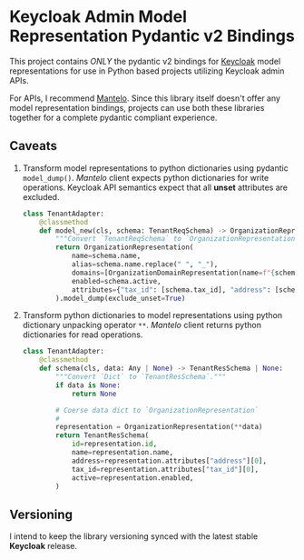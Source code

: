 # Keycloak Admin Model Representation Pydantic v2 Bindings

This project contains *ONLY* the pydantic v2 bindings for [Keycloak](https://www.keycloak.org/) model representations for use in Python based projects utilizing Keycloak admin APIs. 

For APIs, I recommend [Mantelo](https://mantelo.readthedocs.io/en/latest/). Since this library itself doesn't offer any model representation bindings, projects can use both these libraries together for a complete pydantic compliant experience.

## Caveats

1. Transform model representations to python dictionaries using pydantic `model_dump()`. *Mantelo* client expects python dictionaries for write operations. Keycloak API semantics expect that all **unset** attributes are excluded.

    ```python
    class TenantAdapter:
        @classmethod
        def model_new(cls, schema: TenantReqSchema) -> OrganizationRepresentation:
            """Convert `TenantReqSchema` to `OrganizationRepresentation`."""
            return OrganizationRepresentation(
                name=schema.name,
                alias=schema.name.replace(" ", "_"),
                domains=[OrganizationDomainRepresentation(name=f"{schema.name.replace(' ', '-').lower()}.org", verified=False)],
                enabled=schema.active,
                attributes={"tax_id": [schema.tax_id], "address": [schema.address]},
            ).model_dump(exclude_unset=True)
    ```

2. Transform python dictionaries to model representations using python dictionary unpacking operator `**`. *Mantelo* client returns python dictionaries for read operations.

    ```python
    class TenantAdapter:
        @classmethod
        def schema(cls, data: Any | None) -> TenantResSchema | None:
            """Convert `Dict` to `TenantResSchema`."""
            if data is None:
                return None

            # Coerse data dict to `OrganizationRepresentation`
            #
            representation = OrganizationRepresentation(**data)
            return TenantResSchema(
                id=representation.id,
                name=representation.name,
                address=representation.attributes["address"][0],
                tax_id=representation.attributes["tax_id"][0],
                active=representation.enabled,
            )
    ```

## Versioning

I intend to keep the library versioning synced with the latest stable **Keycloak** release.

